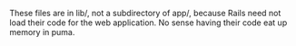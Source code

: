 These files are in lib/, not a subdirectory of app/, because Rails need not
load their code for the web application. No sense having their code eat up
memory in puma.
